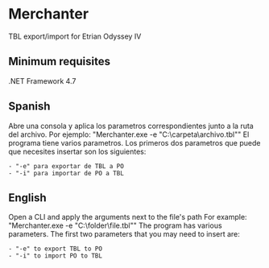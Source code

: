 # Merchanter
TBL export/import for Etrian Odyssey IV

Minimum requisites
-----------------------------------------------------------
.NET Framework 4.7

Spanish
-----------------------------------------------------------
Abre una consola y aplica los parametros correspondientes junto a la ruta del archivo.
Por ejemplo:
"Merchanter.exe -e "C:\carpeta\archivo.tbl""
El programa tiene varios parametros.
Los primeros dos parametros que puede que necesites insertar son los siguientes:

	- "-e" para exportar de TBL a PO
	- "-i" para importar de PO a TBL
	

English
-----------------------------------------------------------
Open a CLI and apply the arguments next to the file's path
For example:
"Merchanter.exe -e "C:\folder\file.tbl""
The program has various parameters.
The first two parameters that you may need to insert are:

	- "-e" to export TBL to PO
	- "-i" to import PO to TBL
	
